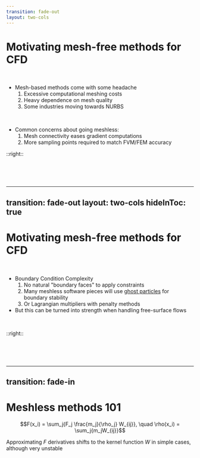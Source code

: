 ```yaml
---
transition: fade-out
layout: two-cols
---
```


# Motivating mesh-free methods for CFD

<br/>

- Mesh-based methods come with some headache
  1. Excessive computational meshing costs
  1. Heavy dependence on mesh quality
  1. Some industries moving towards NURBS

<br/>
<v-clicks at="1">

- Common concerns about going meshless:
  1. Mesh connectivity eases gradient computations 
  1. More sampling points required to match FVM/FEM accuracy

</v-clicks>

::right::

<br/>
<br/>
<br/>

<v-clicks at="1">
<MeshComparison />
</v-clicks>

---
transition: fade-out
layout: two-cols
hideInToc: true
---

# Motivating mesh-free methods for CFD

<br/>

- Boundary Condition Complexity
  1. No natural "boundary faces" to apply constraints
  1. Many meshless software pieces will use <ins>ghost particles</ins> for boundary stability
  1. Or Lagrangian multipliers with penalty methods
- But this can be turned into strength when handling free-surface flows

<br/>

<v-clicks>

</v-clicks>

::right::

<br/>
<br/>
<br/>

<MeshlessBoundary />

---
transition: fade-in
---

# Meshless methods 101

<Kernel />

<Arrow v-bind="{ x1:438, y1:205, x2:400, y2:250 }" color="var(--slidev-theme-warn)" />
<Arrow v-bind="{ x1:320, y1:180, x2:410, y2:180 }" color="var(--slidev-theme-warn)" />

$$F(x_i) = \sum_j{F_j \frac{m_j}{\rho_j} W_{ij}}, \quad \rho(x_i) = \sum_j{m_jW_{ij}}$$

Approximating $F$ derivatives shifts to the kernel function $W$ in simple cases, although very unstable
